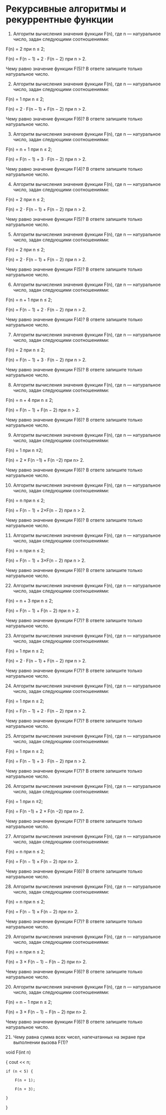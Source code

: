 # Рекурсивные алгоритмы и рекуррентные функции 

1. Алгоритм вычисления значения функции F(n), где n — натуральное число, задан следующими соотношениями:

F(n) = 2 при n ≤ 2;

F(n) = F(n − 1) + 2 · F(n − 2) при n > 2.
 
Чему равно значение функции F(5)? В ответе запишите только натуральное число.


2. Алгоритм вычисления значения функции F(n), где n — натуральное число, задан следующими соотношениями:

F(n) = 1 при n ≤ 2;

F(n) = 2  ·  F(n − 1) + F(n − 2) при n > 2.
 
Чему равно значение функции F(6)? В ответе запишите только натуральное число.

3. Алгоритм вычисления значения функции F(n), где n — натуральное число, задан следующими соотношениями:

F(n) = n + 1 при n ≤ 2;

F(n) = F(n − 1) + 3 · F(n − 2) при n > 2.

Чему равно значение функции F(4)? В ответе запишите только натуральное число.

4. Алгоритм вычисления значения функции F(n), где n — натуральное число, задан следующими соотношениями:

F(n) = 2 при n ≤ 2;

F(n) = 2 · F(n − 1) + F(n − 2) при n > 2.

Чему равно значение функции F(5)? В ответе запишите только натуральное число.

5. Алгоритм вычисления значения функции F(n), где n — натуральное число, задан следующими соотношениями:

F(n) = 2 при n ≤ 2;

F(n) = 2 · F(n − 1) + F(n − 2) при n > 2.

Чему равно значение функции F(5)? В ответе запишите только натуральное число.

6. Алгоритм вычисления значения функции F(n), где n — натуральное число, задан следующими соотношениями:

F(n) = n + 1 при n ≤ 2;

F(n) = F(n − 1) + 2 · F(n − 2) при n > 2.

Чему равно значение функции F(4)? В ответе запишите только натуральное число.

7. Алгоритм вычисления значения функции F(n), где n — натуральное число, задан следующими соотношениями:

F(n) = 2 при n ≤ 2;

F(n) = F(n − 1) + 3 · F(n − 2) при n > 2.

Чему равно значение функции F(5)? В ответе запишите только натуральное число.

8. Алгоритм вычисления значения функции F(n), где n — натуральное число, задан следующими соотношениями:

F(n) = n + 4 при n ≤ 2;

F(n) = F(n − 1) + F(n − 2) при n > 2.

Чему равно значение функции F(6)? В ответе запишите только натуральное число.

9. Алгоритм вычисления значения функции F(n), где n — натуральное число, задан следующими соотношениями:

F(n) = 1 при n ≤2;

F(n) = 2 × F(n −1) + F(n −2) при n> 2.

Чему равно значение функции F(6)? В ответе запишите только натуральное число.

10. Алгоритм вычисления значения функции F(n), где n — натуральное число, задан следующими соотношениями:

F(n) = n при n ≤ 2;

F(n) = F(n − 1) + 2×F(n − 2) при n > 2.

Чему равно значение функции F(6)? В ответе запишите только натуральное число.

11. Алгоритм вычисления значения функции F(n), где n — натуральное число, задан следующими соотношениями:

F(n) = n при n ≤ 2;

F(n) = F(n − 1) + 3×F(n − 2) при n > 2.

Чему равно значение функции F(6)? В ответе запишите только натуральное число.

22. Алгоритм вычисления значения функции F(n), где n — натуральное число, задан следующими соотношениями:

F(n) = n + 3 при n ≤ 2;

F(n) = F(n − 1) + F(n − 2) при n > 2.

Чему равно значение функции F(7)? В ответе запишите только натуральное число.

23. Алгоритм вычисления значения функции F(n), где n — натуральное число, задан следующими соотношениями:

F(n) = 1 при n ≤ 2;

F(n) = 2 · F(n − 1) + F(n − 2) при n > 2.

Чему равно значение функции F(7)? В ответе запишите только натуральное число.

24. Алгоритм вычисления значения функции F(n), где n — натуральное число, задан следующими соотношениями:

F(n) = 1 при n ≤ 2;

F(n) = F(n − 1) + 2 · F(n − 2) при n > 2.

Чему равно значение функции F(7)? В ответе запишите только натуральное число.

25. Алгоритм вычисления значения функции F(n), где n — натуральное число, задан следующими соотношениями:

F(n) = 1 при n ≤ 2;

F(n) = F(n − 1) + 3 · F(n − 2) при n > 2.

Чему равно значение функции F(7)? В ответе запишите только натуральное число.

26. Алгоритм вычисления значения функции F(n), где n — натуральное число, задан следующими соотношениями:

F(n) = 1 при n ≤2;

F(n) = F(n −1) + 2 × F(n −2) при n> 2.

Чему равно значение функции F(7)? В ответе запишите только натуральное число.

27. Алгоритм вычисления значения функции F(n), где n — натуральное число, задан следующими соотношениями:

F(n) = n при n ≤ 2;

F(n) = F(n − 1) × F(n − 2) при n> 2.

Чему равно значение функции F(6)? В ответе запишите только натуральное число.

28. Алгоритм вычисления значения функции F(n), где n — натуральное число, задан следующими соотношениями:

F(n) = n при n ≤ 2;

F(n) = F(n − 1) × F(n − 2) при n> 2.

Чему равно значение функции F(7)? В ответе запишите только натуральное число.

29. Алгоритм вычисления значения функции F(n), где n — натуральное число, задан следующими соотношениями:

F(n) = n при n ≤ 2;

F(n) = 3 × F(n − 1) − F(n − 2) при n> 2.

Чему равно значение функции F(6)? В ответе запишите только натуральное число.

20. Алгоритм вычисления значения функции F(n), где n — натуральное число, задан следующими соотношениями:

F(n) = n − 1 при n ≤ 2;

F(n) = 3 × F(n − 1) − F(n − 2) при n> 2.

Чему равно значение функции F(6)? В ответе запишите только натуральное число.

21. Чему равна сумма всех чисел, напечатанных на экране при выполнении вызова F(1)?

void F(int n)

{
    cout << n;

    if (n < 5) {

        F(n + 1);

        F(n + 3);

    }

}
